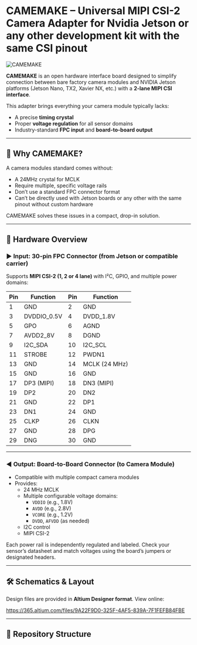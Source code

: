 # CAMEMAKE – Universal MIPI CSI-2 Camera Adapter for Nvidia Jetson or any other development kit with the same CSI pinout

![CAMEMAKE](./camemake-preview.jpg)

**CAMEMAKE** is an open hardware interface board designed to simplify connection between bare factory camera modules and NVIDIA Jetson platforms (Jetson Nano, TX2, Xavier NX, etc.) with a **2-lane MIPI CSI interface**.

This adapter brings everything your camera module typically lacks:
- A precise **timing crystal**
- Proper **voltage regulation** for all sensor domains
- Industry-standard **FPC input** and **board-to-board output**

---

## 📸 Why CAMEMAKE?

A camera modules standard comes without:
- A 24MHz crystal for MCLK
- Require multiple, specific voltage rails
- Don’t use a standard FPC connector format
- Can’t be directly used with Jetson boards or any other with the same pinout without custom hardware

CAMEMAKE solves these issues in a compact, drop-in solution.

---

## 🔌 Hardware Overview

### ▶️ Input: 30-pin FPC Connector (from Jetson or compatible carrier)

Supports **MIPI CSI-2 (1, 2 or 4 lane)** with I²C, GPIO, and multiple power domains:

| Pin | Function      | Pin | Function      |
|-----|---------------|-----|---------------|
| 1   | GND           | 2   | GND           |
| 3   | DVDDIO_0.5V   | 4   | DVDD_1.8V     |
| 5   | GPO           | 6   | AGND          |
| 7   | AVDD2_8V      | 8   | DGND          |
| 9   | I2C_SDA       | 10  | I2C_SCL       |
| 11  | STROBE        | 12  | PWDN1         |
| 13  | GND           | 14  | MCLK (24 MHz) |
| 15  | GND           | 16  | GND           |
| 17  | DP3 (MIPI)    | 18  | DN3 (MIPI)    |
| 19  | DP2           | 20  | DN2           |
| 21  | GND           | 22  | DP1           |
| 23  | DN1           | 24  | GND           |
| 25  | CLKP          | 26  | CLKN          |
| 27  | GND           | 28  | DPG           |
| 29  | DNG           | 30  | GND           |


---

### ◀️ Output: Board-to-Board Connector (to Camera Module)

- Compatible with multiple compact camera modules
- Provides:
  - 24 MHz MCLK
  - Multiple configurable voltage domains:
    - `VDDIO` (e.g., 1.8V)
    - `AVDD` (e.g., 2.8V)
    - `VCORE` (e.g., 1.2V)
    - `DVDD`, `AFVDD` (as needed)
  - I2C control
  - MIPI CSI-2

Each power rail is independently regulated and labeled. Check your sensor’s datasheet and match voltages using the board’s jumpers or designated headers.

---

## 🛠 Schematics & Layout

Design files are provided in **Altium Designer format**. View online:

https://365.altium.com/files/9A22F9D0-325F-4AF5-839A-7F1FEFB84FBE



---

## 📂 Repository Structure

